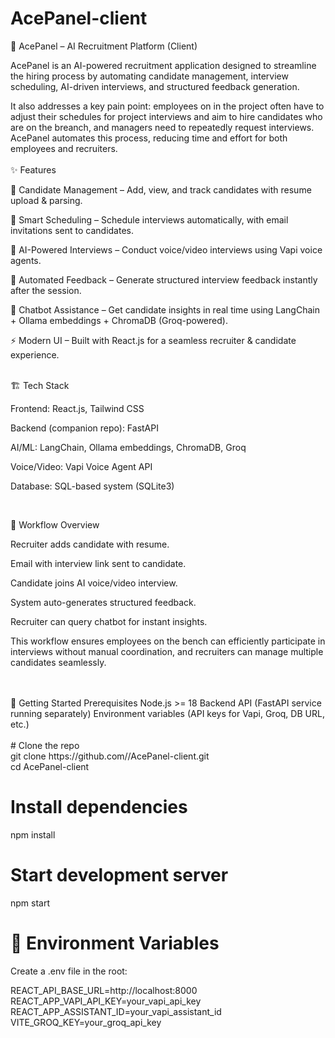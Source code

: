 # AcePanel-client
🚀 AcePanel – AI Recruitment Platform (Client)

AcePanel is an AI-powered recruitment application designed to streamline the hiring process by automating candidate management, interview scheduling, AI-driven interviews, and structured feedback generation.

It also addresses a key pain point: employees on in the project often have to adjust their schedules for project interviews and aim to hire candidates who are on the breanch, and managers need to repeatedly request interviews. AcePanel automates this process, reducing time and effort for both employees and recruiters.
<br />
<br />
✨ Features

📂 Candidate Management – Add, view, and track candidates with resume upload & parsing.

📅 Smart Scheduling – Schedule interviews automatically, with email invitations sent to candidates.

🎤 AI-Powered Interviews – Conduct voice/video interviews using Vapi voice agents.

📝 Automated Feedback – Generate structured interview feedback instantly after the session.

🤖 Chatbot Assistance – Get candidate insights in real time using LangChain + Ollama embeddings + ChromaDB (Groq-powered).

⚡ Modern UI – Built with React.js for a seamless recruiter & candidate experience.

<br />
🏗️ Tech Stack

Frontend: React.js, Tailwind CSS

Backend (companion repo): FastAPI

AI/ML: LangChain, Ollama embeddings, ChromaDB, Groq

Voice/Video: Vapi Voice Agent API

Database: SQL-based system (SQLite3)

<br />

📸 Workflow Overview

Recruiter adds candidate with resume.

Email with interview link sent to candidate.

Candidate joins AI voice/video interview.

System auto-generates structured feedback.

Recruiter can query chatbot for instant insights.

This workflow ensures employees on the bench can efficiently participate in interviews without manual coordination, and recruiters can manage multiple candidates seamlessly.

<br />
<br />
🚀 Getting Started
Prerequisites
Node.js >= 18
Backend API (FastAPI service running separately)
Environment variables (API keys for Vapi, Groq, DB URL, etc.)
<br /><br />
# Clone the repo <br />
git clone https://github.com/<your-org>/AcePanel-client.git<br />
cd AcePanel-client

# Install dependencies
npm install

# Start development server
npm start

# 🔑 Environment Variables
Create a .env file in the root:

REACT_API_BASE_URL=http://localhost:8000</br>
REACT_APP_VAPI_API_KEY=your_vapi_api_key<br/>
REACT_APP_ASSISTANT_ID=your_vapi_assistant_id<br/>
VITE_GROQ_KEY=your_groq_api_key



